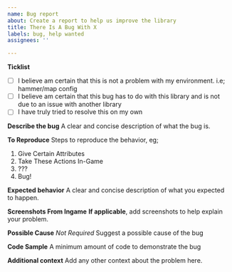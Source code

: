 ```yaml
---
name: Bug report
about: Create a report to help us improve the library
title: There Is A Bug With X
labels: bug, help wanted
assignees: ''

---
```


**Ticklist**
 - [ ] I believe am certain that this is not a problem with my environment. i.e; hammer/map config
 - [ ] I believe am certain that this bug has to do with this library and is not due to an issue with another library
 - [ ] I have truly tried to resolve this on my own

**Describe the bug**
A clear and concise description of what the bug is.

**To Reproduce**
Steps to reproduce the behavior, eg;
1. Give Certain Attributes
2. Take These Actions In-Game
3. ???
4. Bug!

**Expected behavior**
A clear and concise description of what you expected to happen.

**Screenshots From Ingame**
**If applicable**, add screenshots to help explain your problem.

**Possible Cause**
_Not Required_ Suggest a possible cause of the bug

**Code Sample**
A minimum amount of code to demonstrate the bug

**Additional context**
Add any other context about the problem here.
